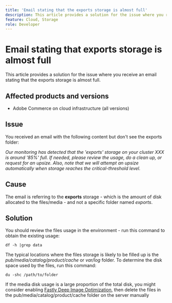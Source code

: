 ```yaml
---
title: 'Email stating that the exports storage is almost full'
description: This article provides a solution for the issue where you receive an email stating that the exports storage is almost full.
feature: Cloud, Storage
role: Developer
---
```

# Email stating that exports storage is almost full

This article provides a solution for the issue where you receive an email stating that the exports storage is almost full.

## Affected products and versions

* Adobe Commerce on cloud infrastructure (all versions)

## Issue

You received an email with the following content but don't see the exports folder:

*Our monitoring has detected that the 'exports' storage on your cluster XXX is around '85%' full.*
*If needed, please review the usage, do a clean up, or request for an upsize.*
*Also, note that we will attempt an upsize automatically when storage reaches the critical-threshold level.*

## Cause

The email is referring to the **exports** storage - which is the amount of disk allocated to the files/media - and not a specific folder named *exports*.

## Solution

You should review the files usage in the environment - run this command to obtain the existing usage:

`df -h |grep data`

The typical locations where the files storage is likely to be filled up is the *pub/media/catalog/product/cache* or *var/log* folder. To determine the disk space used by the files, run this command:

`du -shc /path/to/folder`

If the media disk usage is a large proportion of the total disk, you might consider enabling [Fastly Deep Image Optimization](https://experienceleague.adobe.com/en/docs/commerce-cloud-service/user-guide/cdn/fastly-image-optimization#deep-image-optimization), then delete the files in the pub/media/catalog/product/cache folder on the server manually

